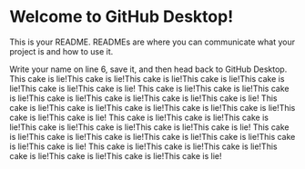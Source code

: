 # Welcome to GitHub Desktop!

This is your README. READMEs are where you can communicate what your project is and how to use it.

Write your name on line 6, save it, and then head back to GitHub Desktop.
This cake is lie!This cake is lie!This cake is lie!This cake is lie!This cake is lie!This cake is lie!This cake is lie!
This cake is lie!This cake is lie!This cake is lie!This cake is lie!This cake is lie!This cake is lie!This cake is lie!
This cake is lie!This cake is lie!This cake is lie!This cake is lie!This cake is lie!This cake is lie!This cake is lie!
This cake is lie!This cake is lie!This cake is lie!This cake is lie!This cake is lie!This cake is lie!This cake is lie!
This cake is lie!This cake is lie!This cake is lie!This cake is lie!This cake is lie!This cake is lie!This cake is lie!
This cake is lie!This cake is lie!This cake is lie!This cake is lie!This cake is lie!This cake is lie!This cake is lie!
